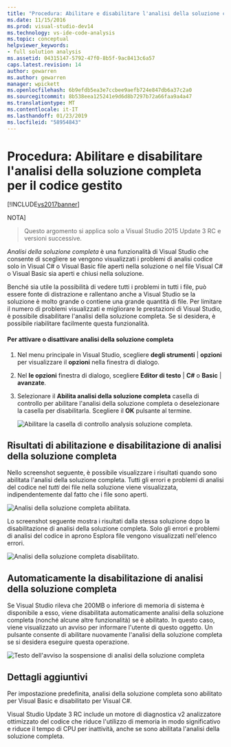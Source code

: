 ```yaml
---
title: "Procedura: Abilitare e disabilitare l'analisi della soluzione completa per il codice gestito | Microsoft Docs"
ms.date: 11/15/2016
ms.prod: visual-studio-dev14
ms.technology: vs-ide-code-analysis
ms.topic: conceptual
helpviewer_keywords:
- full solution analysis
ms.assetid: 04315147-5792-47f0-8b5f-9ac8413c6a57
caps.latest.revision: 14
author: gewarren
ms.author: gewarren
manager: wpickett
ms.openlocfilehash: 6b9efdb5ea3e7ccbee9aefb724e847db6a37c2a0
ms.sourcegitcommit: 8b538eea125241e9d6d8b7297b72a66faa9a4a47
ms.translationtype: MT
ms.contentlocale: it-IT
ms.lasthandoff: 01/23/2019
ms.locfileid: "58954843"
---
```

# <a name="how-to-enable-and-disable-full-solution-analysis-for-managed-code"></a>Procedura: Abilitare e disabilitare l'analisi della soluzione completa per il codice gestito
[!INCLUDE[vs2017banner](../includes/vs2017banner.md)]

NOTA]
>  Questo argomento si applica solo a Visual Studio 2015 Update 3 RC e versioni successive.  
  
 *Analisi della soluzione completa* è una funzionalità di Visual Studio che consente di scegliere se vengono visualizzati i problemi di analisi codice solo in Visual C# o Visual Basic file aperti nella soluzione o nel file Visual C# o Visual Basic sia aperti e chiusi nella soluzione.  
  
 Benché sia utile la possibilità di vedere tutti i problemi in tutti i file, può essere fonte di distrazione e rallentano anche a Visual Studio se la soluzione è molto grande o contiene una grande quantità di file.  Per limitare il numero di problemi visualizzati e migliorare le prestazioni di Visual Studio, è possibile disabilitare l'analisi della soluzione completa. Se si desidera, è possibile riabilitare facilmente questa funzionalità.  
  
#### <a name="to-toggle-full-solution-analysis"></a>Per attivare o disattivare analisi della soluzione completa  
  
1.  Nel menu principale in Visual Studio, scegliere **degli strumenti** &#124; **opzioni** per visualizzare il **opzioni** nella finestra di dialogo.  
  
2.  Nel **le opzioni** finestra di dialogo, scegliere **Editor di testo** &#124; **C#** o **Basic** &#124; **avanzate**.  
  
3.  Selezionare il **Abilita analisi della soluzione completa** casella di controllo per abilitare l'analisi della soluzione completa o deselezionare la casella per disabilitarla. Scegliere il **OK** pulsante al termine.  
  
     ![Abilitare la casella di controllo analysis soluzione completa. ](../code-quality/media/fsa-toolsoptions.png "FSA_ToolsOptions")  
  
## <a name="results-of-enabling-and-disabling-full-solution-analysis"></a>Risultati di abilitazione e disabilitazione di analisi della soluzione completa  
 Nello screenshot seguente, è possibile visualizzare i risultati quando sono abilitata l'analisi della soluzione completa. Tutti gli errori e problemi di analisi del codice nel *tutti* dei file nella soluzione viene visualizzata, indipendentemente dal fatto che i file sono aperti.  
  
 ![Analisi della soluzione completa abilitata. ](../code-quality/media/fsa-enabled.png "FSA_Enabled")  
  
 Lo screenshot seguente mostra i risultati dalla stessa soluzione dopo la disabilitazione di analisi della soluzione completa. Solo gli errori e problemi di analisi del codice in aprono Esplora file vengono visualizzati nell'elenco errori.  
  
 ![Analisi della soluzione completa disabilitato. ](../code-quality/media/fsa-disabled.png "FSA_Disabled")  
  
## <a name="automatically-disabling-full-solution-analysis"></a>Automaticamente la disabilitazione di analisi della soluzione completa  
 Se Visual Studio rileva che 200MB o inferiore di memoria di sistema è disponibile a esso, viene disabilitata automaticamente analisi della soluzione completa (nonché alcune altre funzionalità) se è abilitato. In questo caso, viene visualizzato un avviso per informare l'utente di questo oggetto. Un pulsante consente di abilitare nuovamente l'analisi della soluzione completa se si desidera eseguire questa operazione.  
  
 ![Testo dell'avviso la sospensione di analisi della soluzione completa](../code-quality/media/fsa-alert.png "FSA_Alert")  
  
## <a name="additional-details"></a>Dettagli aggiuntivi  
 Per impostazione predefinita, analisi della soluzione completa sono abilitato per Visual Basic e disabilitato per Visual C#.  
  
 Visual Studio Update 3 RC include un motore di diagnostica v2 analizzatore ottimizzato del codice che riduce l'utilizzo di memoria in modo significativo e riduce il tempo di CPU per inattività, anche se sono abilitata l'analisi della soluzione completa.
